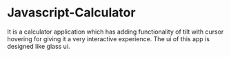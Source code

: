 # Javascript-Calculator
It is a calculator application which has adding functionality of tilt with cursor hovering for giving it a very interactive experience.
The ui of this  app is designed like glass ui.
